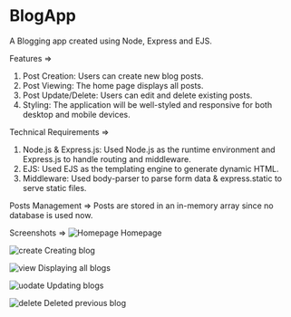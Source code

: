 # BlogApp
A Blogging app created using Node, Express and EJS.

Features =>
1. Post Creation: Users can create new blog posts.
2. Post Viewing: The home page displays all posts.
3. Post Update/Delete: Users can edit and delete existing posts.
4. Styling: The application will be well-styled and responsive for both desktop and mobile devices.

Technical Requirements =>
1. Node.js & Express.js: Used Node.js as the runtime environment and Express.js to handle routing and middleware.
2. EJS: Used EJS as the templating engine to generate dynamic HTML.
3. Middleware: Used body-parser to parse form data & express.static to serve static files.

Posts Management => Posts are stored in an in-memory array since no database is used now. 

Screenshots =>
![Homepage](https://github.com/Piyush-Patole/BlogApp/assets/73785010/9a2b61db-f311-4177-b577-7a0c92364f7f)
Homepage

![create](https://github.com/Piyush-Patole/BlogApp/assets/73785010/aaca3b13-5ec6-472c-a498-90667931d5d0)
Creating blog

![view](https://github.com/Piyush-Patole/BlogApp/assets/73785010/abc6bdf8-5395-4716-8eef-b9040b2caeda)
Displaying all blogs

![uodate](https://github.com/Piyush-Patole/BlogApp/assets/73785010/5b634107-5836-40a3-8fc7-8018fc4b3492)
Updating blogs

![delete](https://github.com/Piyush-Patole/BlogApp/assets/73785010/00039ea0-2af1-4ff7-a1e3-474e35b7981c)
Deleted previous blog
